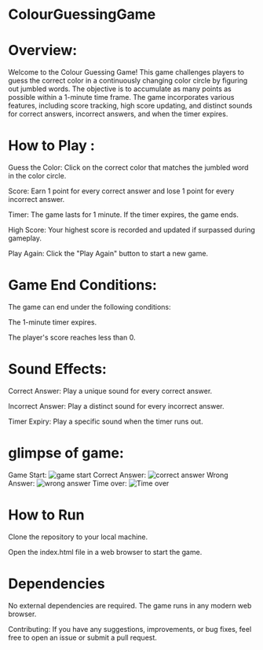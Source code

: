 # ColourGuessingGame

# Overview:
Welcome to the Colour Guessing Game! This game challenges players to guess the correct color in a continuously changing color circle by figuring out jumbled words.
The objective is to accumulate as many points as possible within a 1-minute time frame. The game incorporates various features, including score tracking, high score updating, and distinct sounds for correct answers, incorrect answers, and when the timer expires.

#  How to Play :
Guess the Color: Click on the correct color that matches the jumbled word in the color circle.

Score: Earn 1 point for every correct answer and lose 1 point for every incorrect answer.

Timer: The game lasts for 1 minute. If the timer expires, the game ends.

High Score: Your highest score is recorded and updated if surpassed during gameplay.

Play Again: Click the "Play Again" button to start a new game.
# Game End Conditions:
The game can end under the following conditions:

The 1-minute timer expires.

The player's score reaches less than 0.
# Sound Effects:
Correct Answer: Play a unique sound for every correct answer.

Incorrect Answer: Play a distinct sound for every incorrect answer.

Timer Expiry: Play a specific sound when the timer runs out.

# glimpse of game:
Game Start: ![game start](https://github.com/shany-shan/colourGuessingGame/blob/c53c2b1f4dda1557de0914fac391c31decc341ff/game%20img/game-start.png)
Correct Answer:  ![correct answer](https://github.com/shany-shan/colourGuessingGame/blob/c53c2b1f4dda1557de0914fac391c31decc341ff/game%20img/correct.png)
Wrong Answer: ![wrong answer](https://github.com/shany-shan/colourGuessingGame/blob/c53c2b1f4dda1557de0914fac391c31decc341ff/game%20img/wrong.png)
Time over:  ![Time over](https://github.com/shany-shan/colourGuessingGame/blob/c53c2b1f4dda1557de0914fac391c31decc341ff/game%20img/time-over.png)

# How to Run
Clone the repository to your local machine.

Open the index.html file in a web browser to start the game.
# Dependencies
No external dependencies are required. The game runs in any modern web browser.

Contributing:
If you have any suggestions, improvements, or bug fixes, feel free to open an issue or submit a pull request.
